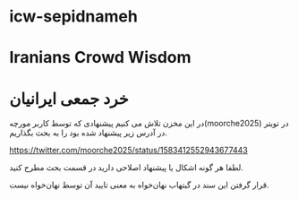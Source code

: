 # icw-sepidnameh
# Iranians Crowd Wisdom
# خرد جمعی ایرانیان

در این مخزن تلاش می کنیم پیشنهادی که توسط کاربر مورچه(moorche2025) در تویتر در آدرس زیر پیشنهاد شده بود را به بحث بگذاریم.

https://twitter.com/moorche2025/status/1583412552943677443


لطفا هر گونه اشکال یا پیشنهاد اصلاحی دارید در قسمت بحث مطرح کنید.

‌قرار گرفتن این سند در گیتهاب نهان‌خواه به معنی تایید آن توسط نهان‌خواه نیست.
